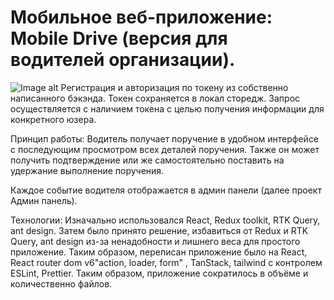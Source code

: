# Мобильное веб-приложение: Mobile Drive (версия для водителей организации).

![Image alt](https://github.com/Yasuoqp/Mobile-Drive-app/tree/main/sign-in.png)
Регистрация и авторизация по токену из собственно написанного бэкэнда.
Токен сохраняется в локал сторедж.
Запрос осуществляется с наличием  токена с целью получения информации для конкретного юзера.

Принцип работы:
Водитель получает поручение в удобном интерфейсе с последующим просмотром всех деталей поручения.
Также он может получить подтверждение или же самостоятельно поставить на удержание выполнение поручения.

Каждое событие водителя отображается в админ панели (далее проект Админ панель).


Технологии:
Изначально использовался React, Redux toolkit, RTK Query, ant design.
Затем было принято решение, избавиться от Redux и RTK Query, ant design из-за ненадобности и лишнего веса для простого приложение. Таким образом, переписан приложение было на React, React router dom v6"action, loader, form" , TanStack, tailwind с контролем ESLint, Prettier.
Таким образом, приложение сократилось в объёме и количественно файлов.